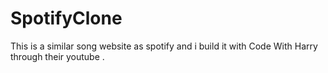 # SpotifyClone
This is a similar song website as spotify and i build it with Code With Harry through their youtube .  
